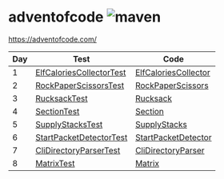 # adventofcode ![maven](https://github.com/tubbynl/adventofcode/actions/workflows/mvn.yml/badge.svg?branch=main)

https://adventofcode.com/

| Day | Test                                                                                 | Code                                                                       |
|-----|--------------------------------------------------------------------------------------|----------------------------------------------------------------------------|
| 1   | [ElfCaloriesCollectorTest](src/test/java/nl/tubby/aoc22/ElfCaloriesCollectorTest.java) | [ElfCaloriesCollector](src/main/java/nl/tubby/aoc22/ElfCaloriesCollector.java)         |
| 2   | [RockPaperScissorsTest](src/test/java/nl/tubby/aoc22/RockPaperScissorsTest.java)       | [RockPaperScissors](src/main/java/nl/tubby/aoc22/RockPaperScissors.java)     |
| 3   | [RucksackTest](src/test/java/nl/tubby/aoc22/RucksackTest.java)                         | [Rucksack](src/main/java/nl/tubby/aoc22/Rucksack.java)                       |
| 4   | [SectionTest](src/test/java/nl/tubby/aoc22/SectionTest.java)                           | [Section](src/main/java/nl/tubby/aoc22/Section.java)                         |
| 5   | [SupplyStacksTest](src/test/java/nl/tubby/aoc22/SupplyStacksTest.java)                 | [SupplyStacks](src/main/java/nl/tubby/aoc22/SupplyStacks.java)               |
| 6   | [StartPacketDetectorTest](src/test/java/nl/tubby/aoc22/StartPacketDetectorTest.java)   | [StartPacketDetector](src/main/java/nl/tubby/aoc22/StartPacketDetector.java) |
| 7   | [CliDirectoryParserTest](src/test/java/nl/tubby/aoc22/CliDirectoryParserTest.java)     | [CliDirectoryParser](src/main/java/nl/tubby/aoc22/CliDirectoryParser.java)   |
| 8   | [MatrixTest](src/test/java/nl/tubby/aoc22/MatrixTest.java)                             | [Matrix](src/main/java/nl/tubby/aoc22/Matrix.java)               |
